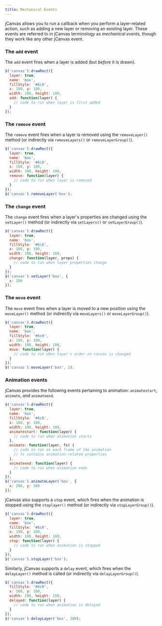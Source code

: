 ```yaml
---
title: Mechanical Events
---
```


jCanvas allows you to run a callback when you perform a layer-related action, such as adding a new layer or removing an existing layer. These events are referred to in jCanvas terminology as *mechanical events*, though they work like any other jCanvas event.

### The `add` event

The `add` event fires when a layer is added (but *before* it is drawn).

```js
$('canvas').drawRect({
  layer: true,
  name: 'box',
  fillStyle: '#6c0',
  x: 100, y: 100,
  width: 100, height: 100,
  add: function(layer) {
    // code to run when layer is first added
  }
});
```

### The `remove` event

The `remove` event fires when a layer is removed using the `removeLayer()` method (or indirectly via `removeLayers()` or `removeLayerGroup()`).

```js
$('canvas').drawRect({
  layer: true,
  name: 'box',
  fillStyle: '#6c0',
  x: 100, y: 100,
  width: 100, height: 100,
  remove: function(layer) {
    // code to run when layer is removed
  }
});
$('canvas').removeLayer('box');
```

### The `change` event

The `change` event fires when a layer's properties are changed using the `setLayer()` method (or indirectly via `setLayers()` or `setLayerGroup()`).

```js
$('canvas').drawRect({
  layer: true,
  name: 'box',
  fillStyle: '#6c0',
  x: 100, y: 100,
  width: 100, height: 100,
  change: function(layer, props) {
    // code to run when layer properties change
  }
});
$('canvas').setLayer('box', {
  x: 200
});
```

### The `move` event

The `move` event fires when a layer is moved to a new position using the `moveLayer()` method (or indirectly via `moveLayers()` or `moveLayerGroup()`).

```js
$('canvas').drawRect({
  layer: true,
  name: 'box',
  fillStyle: '#6c0',
  x: 100, y: 100,
  width: 100, height: 100,
  move: function(layer) {
    // code to run when layer's order on canvas is changed
  }
});
$('canvas').moveLayer('box', 2);
```

### Animation events

jCanvas provides the following events pertaining to animation: `animatestart`, `animate`, and `animateend`.

```js
$('canvas').drawRect({
  layer: true,
  name: 'box',
  fillStyle: '#6c0',
  x: 100, y: 100,
  width: 100, height: 100,
  animatestart: function(layer) {
    // code to run when animation starts
  },
  animate: function(layer, fx) {
    // code to run on each frame of the animation
    // fx contains animation-related properties
  },
  animateend: function(layer) {
    // code to run when animation ends
  }
});
$('canvas').animateLayer('box', {
  x: 200, y: 300
});
```

jCanvas also supports a `stop` event, which fires when the animation is stopped using the `stoplayer()` method (or indirectly via `stopLayerGroup()`).

```js
$('canvas').drawRect({
  layer: true,
  name: 'box',
  fillStyle: '#6c0',
  x: 100, y: 100,
  width: 100, height: 100,
  stop: function(layer) {
    // code to run when animation is stopped
  }
});
$('canvas').stopLayer('box');
```

Similarly, jCanvas supports a `delay` event, which fires when the `delayLayer()` method is called (or indirectly via `delayLayerGroup()`).

```js
$('canvas').drawRect({
  fillStyle: '#6c0',
  x: 100, y: 100,
  width: 100, height: 100,
  delayed: function(layer) {
    // code to run when animation is delayed
  }
});
$('canvas').delayLayer('box', 300);
```
